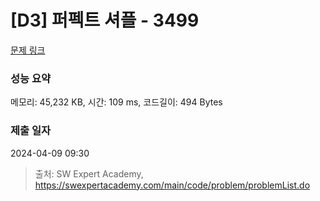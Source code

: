 # [D3] 퍼펙트 셔플 - 3499 

[문제 링크](https://swexpertacademy.com/main/code/problem/problemDetail.do?contestProbId=AWGsRbk6AQIDFAVW) 

### 성능 요약

메모리: 45,232 KB, 시간: 109 ms, 코드길이: 494 Bytes

### 제출 일자

2024-04-09 09:30



> 출처: SW Expert Academy, https://swexpertacademy.com/main/code/problem/problemList.do